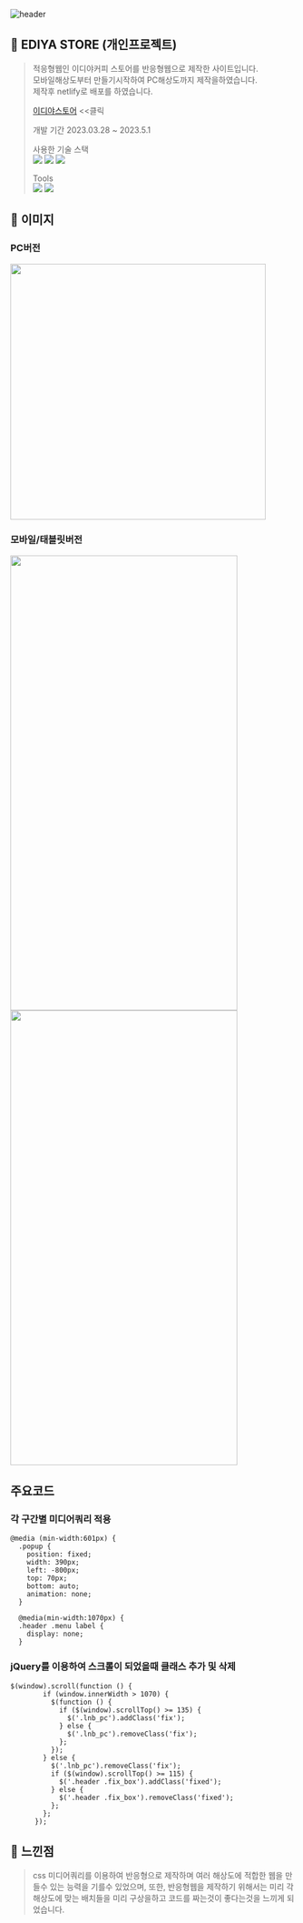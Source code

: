 ![header](https://capsule-render.vercel.app/api?type=soft&color=002053&height=120&section=header&text=EDIYA%20STORE&fontSize=50&fontColor=fff&animation=fadeIn)
## 📌 EDIYA STORE (개인프로젝트)

>  적응형웹인 이디야커피 스토어를 반응형웹으로 제작한 사이트입니다.  
> 모바일해상도부터 만들기시작하여 PC해상도까지 제작을하였습니다.  
> 제작후 netlify로 배포를 하였습니다. 
>
>[이디야스토어](https://ediya-portfolio.netlify.app/) <<클릭
>
> 개발 기간
> 2023.03.28 ~ 2023.5.1
>
> 사용한 기술 스택  
<a href="#!"><img src="https://img.shields.io/badge/html5-E34F26?style=flat&logo=html5&logoColor=white"/></a>
<a href="#!"><img src="https://img.shields.io/badge/css3-1572B6?style=flat&logo=css3&logoColor=white"/></a>
<a href="#!"><img src="https://img.shields.io/badge/jquery-0769AD?style=flat&logo=jquery&logoColor=white"/></a> 
>
> Tools  
> <a href="#!"><img src="https://img.shields.io/badge/visual studio code-007ACC?style=flat&logo=visualstudiocode&logoColor=white"/></a>
> <a href="#!"><img src="https://img.shields.io/badge/github-181717?style=flat&logo=github&logoColor=white"/></a>  

## 📌 이미지
### PC버전  
  <img src="https://github.com/Tae-Hyun98/EDIYA-Project/assets/119056869/5642993e-5463-44fb-9118-a65e30c58c08" height="450"/>  
  
  
### 모바일/태블릿버전  
  <img src="https://github.com/Tae-Hyun98/EDIYA-Project/assets/119056869/bb73171a-50a3-4194-8e0f-96c71c430cdd" width="400" height="800" margin-right="30"/>
  <img src="https://github.com/Tae-Hyun98/EDIYA-Project/assets/119056869/51e2c737-b358-4977-a5f8-e7438424c362" width="400" height="800"/> 
  
## 주요코드  
### 각 구간별 미디어쿼리 적용
```
@media (min-width:601px) {
  .popup {
    position: fixed;
    width: 390px;
    left: -800px;
    top: 70px;
    bottom: auto;
    animation: none;
  }
  
  @media(min-width:1070px) {
  .header .menu label {
    display: none;
  }
```
### jQuery를 이용하여 스크롤이 되었을때 클래스 추가 및 삭제
```
$(window).scroll(function () {
        if (window.innerWidth > 1070) {
          $(function () {
            if ($(window).scrollTop() >= 135) {
              $('.lnb_pc').addClass('fix');
            } else {
              $('.lnb_pc').removeClass('fix');
            };
          });
        } else {
          $('.lnb_pc').removeClass('fix');
          if ($(window).scrollTop() >= 115) {
            $('.header .fix_box').addClass('fixed');
          } else {
            $('.header .fix_box').removeClass('fixed');
          };
        };
      });
```
## 📌 느낀점
> css 미디어쿼리를 이용하여 반응형으로 제작하며 여러 해상도에 적합한 웹을 만들수 있는 능력을 기를수 있었으며,
> 또한, 반응형웹을 제작하기 위해서는 미리 각 해상도에 맞는 배치들을 미리 구상을하고 코드를 짜는것이 좋다는것을 느끼게 되었습니다.
